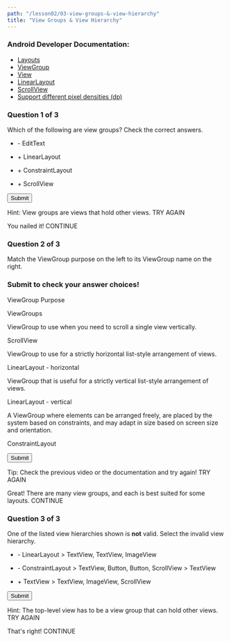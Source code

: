 ```yaml
---
path: "/lesson02/03-view-groups-&-view-hierarchy"
title: "View Groups & View Hierarchy"
---
```

<youtube id="1vmAthIYE-0"></youtube>

<h3 id="android-developer-documentation-">Android Developer Documentation:</h3>
<ul>
<li><a target="_blank" href="https://developer.android.com/guide/topics/ui/declaring-layout">Layouts</a></li>
<li><a target="_blank" href="https://developer.android.com/reference/android/view/ViewGroup">ViewGroup</a></li>
<li><a target="_blank" href="https://developer.android.com/reference/android/view/View">View</a></li>
<li><a target="_blank" href="https://developer.android.com/guide/topics/ui/layout/linear">LinearLayout</a></li>
<li><a target="_blank" href="https://developer.android.com/reference/android/widget/ScrollView">ScrollView</a></li>
<li><a target="_blank" href="https://developer.android.com/training/multiscreen/screendensities">Support different pixel densities (dp)</a></li>
</ul>

<h3>Question 1 of 3</h3>
<p>Which of the following are view groups? Check the correct answers.</p>
<ul>
<li><p>- EditText</p></li>
<li><p>+ LinearLayout</p></li>
<li><p>+ ConstraintLayout</p></li>
<li><p>+ ScrollView</p></li>
</ul>
<button>Submit</button>

Hint: View groups are views that hold other views.
TRY AGAIN

You nailed it!
CONTINUE

<h3>Question 2 of 3</h3>
<p>Match the ViewGroup purpose on the left to its ViewGroup name on the right.</p>
<h3>Submit to check your answer choices!</h3>
<p>ViewGroup Purpose</p>    <p>ViewGroups</p>
<p>ViewGroup to use when you need to scroll a single view vertically.</p>   <p>ScrollView</p>
<p>ViewGroup to use for a strictly horizontal list-style arrangement of views.</p>  <p>LinearLayout - horizontal</p>
<p>ViewGroup that is useful for a strictly vertical list-style arrangement of views.</p>    <p>LinearLayout - vertical</p>
<p>A ViewGroup where elements can be arranged freely, are placed by the system based on constraints, and may adapt in size based on screen size and orientation.</p>    <p>ConstraintLayout</p>
<button>Submit</button>

Tip: Check the previous video or the documentation and try again!
TRY AGAIN

Great!
There are many view groups, and each is best suited for some layouts.
CONTINUE

<h3>Question 3 of 3</h3>
<p>One of the listed view hierarchies shown is <strong>not</strong> valid. Select the invalid view hierarchy. </p>
<ul>
<li><p>- LinearLayout &gt; TextView, TextView, ImageView</p></li>
<li><p>- ConstraintLayout &gt; TextView, Button, Button, ScrollView &gt; TextView</p></li>
<li><p>+ TextView &gt; TextView, ImageView, ScrollView</p></li>
</ul>
<button>Submit</button>

Hint: The top-level view has to be a view group that can hold other views.
TRY AGAIN

That's right!
CONTINUE
